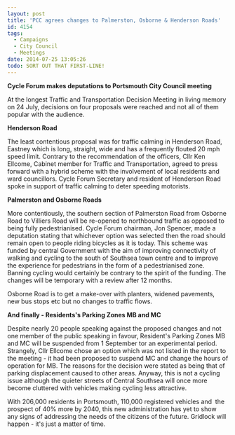 ```yaml
---
layout: post
title: 'PCC agrees changes to Palmerston, Osborne & Henderson Roads'
id: 4154
tags:
  - Campaigns
  - City Council
  - Meetings
date: 2014-07-25 13:05:26
todo: SORT OUT THAT FIRST-LINE!
---
```


**Cycle Forum makes deputations to Portsmouth City Council meeting**

At the longest Traffic and Transportation Decision Meeting in living memory on 24 July, decisions on four proposals were reached and not all of them popular with the audience.

**Henderson Road**

The least contentious proposal was for traffic calming in Henderson Road, Eastney which is long, straight, wide and has a frequently flouted 20 mph speed limit. Contrary to the recommendation of the officers, Cllr Ken Ellcome, Cabinet member for Traffic and Transportation, agreed to press forward with a hybrid scheme with the involvement of local residents and ward councillors. Cycle Forum Secretary and resident of Henderson Road spoke in support of traffic calming to deter speeding motorists.

**Palmerston and Osborne Roads**

More contentiously, the southern section of Palmerston Road from Osborne Road to Villiers Road will be re-opened to northbound traffic as opposed to being fully pedestrianised. Cycle Forum chairman, Jon Spencer, made a deputation stating that whichever option was selected then the road should remain open to people riding bicycles as it is today. This scheme was funded by central Government with the aim of improving connectivity of walking and cycling to the south of Southsea town centre and to improve the experience for pedestrians in the form of a pedestrianised zone. Banning cycling would certainly be contrary to the spirit of the funding. The changes will be temporary with a review after 12 months.

Osborne Road is to get a make-over with planters, widened pavements, new bus stops etc but no changes to traffic flows.

**And finally - Residents's Parking Zones MB and MC**

Despite nearly 20 people speaking against the proposed changes and not one member of the public speaking in favour, Resident's Parking Zones MB and MC will be suspended from 1 September tor an experimental period. Strangely, Cllr Ellcome chose an option which was not listed in the report to the meeting - it had been proposed to suspend MC and change the hours of operation for MB. The reasons for the decision were stated as being that of parking displacement caused to other areas. Anyway, this is not a cycling issue although the quieter streets of Central Southsea will once more become cluttered with vehicles making cycling less attractive.

With 206,000 residents in Portsmouth, 110,000 registered vehicles and  the prospect of 40% more by 2040, this new administration has yet to show any signs of addressing the needs of the citizens of the future. Gridlock will happen - it's just a matter of time.